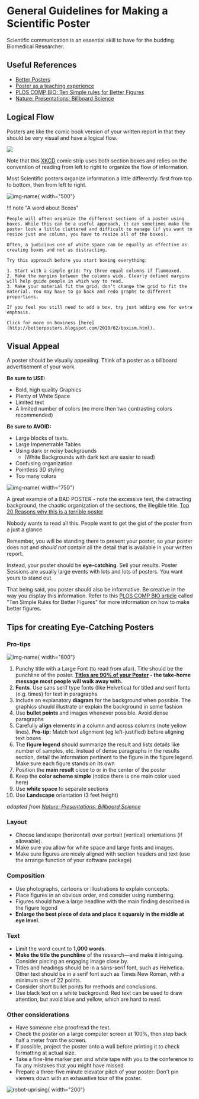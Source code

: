 # General Guidelines for Making a Scientific Poster

Scientific communication is an essential skill to have for the budding Biomedical Researcher.

## Useful References

- [Better Posters](http://betterposters.blogspot.com/)
- [Poster as a teaching experience](https://www.science.org/doi/10.1126/science.aab0014)
- [PLOS COMP BIO: Ten Simple rules for Better Figures](https://journals.plos.org/ploscompbiol/article?id=10.1371/journal.pcbi.1003833)
- [Nature: Presentations: Billboard Science](https://www.nature.com/articles/nj7387-113a)

## Logical Flow

Posters are like the comic book version of your written report in that they should be very visual and have a logical flow. 

![][i_scientist]

[i_scientist]: https://imgs.xkcd.com/comics/correlation.png

Note that this [XKCD](https://xkcd.com) comic strip uses both section boxes and relies on the convention of reading from left to right to organize the flow of information.

Most Scientific posters organize information a little differently: first from top to bottom, then from left to right.

![img-name](images/Poster_Example_layout.jpeg){ width="500"}

!!! note "A word about Boxes"

    People will often organize the different sections of a poster using boxes. While this can be a useful approach, it can sometimes make the poster look a little cluttered and difficult to manage (if you want to resize just one column, you have to resize all of the boxes).
    
    Often, a judicious use of white space can be equally as effective as creating boxes and not as distracting.

    Try this approach before you start boxing everything:

    1. Start with a simple grid: Try three equal columns if flummoxed.
    2. Make the margins between the columns wide. Clearly defined margins will help guide people in which way to read.
    3. Make your material fit the grid; don’t change the grid to fit the material. You may have to go back and redo graphs to different proportions.

    If you feel you still need to add a box, try just adding one for extra emphasis.

    Click for more on boxiness [here](http://betterposters.blogspot.com/2010/02/boxism.html).

## Visual Appeal

A poster should be visually appealing. Think of a poster as a billboard advertisement of your work.

**Be sure to USE:**

- Bold, high quality Graphics
- Plenty of White Space
- Limited text
- A limited number of colors (no more then two contrasting colors recommended)

**Be sure to AVOID:**

- Large blocks of texts.
- Large Impenetrable Tables
- Using dark or noisy backgrounds
  - (White Backgrounds with dark text are easier to read)
- Confusing organization
- Pointless 3D styling
- Too many colors

![img-name](images/bad-scientific-poster-example.jpg){ width="750"}

A great example of a BAD POSTER  - note the excessive text, the distracting background, the chaotic organization of the sections, the illegible title. [Top 20 Reasons why this is a terrible poster](http://colinpurrington.com/2012/example-of-bad-scientific-poster/) 

Nobody wants to read all this. People want to get the gist of the poster from a just a glance

Remember, you will be standing there to present your poster, so your poster does not and *should not* contain all the detail that is available in your written report.

Instead, your poster should be **eye-catching**. Sell your results. Poster Sessions are usually large events with lots and lots of posters. You want yours to stand out.

That being said, you poster should also be informative. Be creative in the way you display this information. Refer to this [PLOS COMP BIO article](https://journals.plos.org/ploscompbiol/article?id=10.1371/journal.pcbi.1003833) called "Ten Simple Rules for Better Figures" for more information on how to make better figures.

## Tips for creating Eye-Catching Posters

### Pro-tips

![img-name](images/Poster-Example-kick-ass.jpeg){ width="800"}

1. Punchy title with a Large Font (to read from afar). Title should be the punchline of the poster. **[Titles are 90% of your Poster](https://betterposters.blogspot.com/2014/07/your-title-is-90-of-your-poster.html) - the take-home message most people will walk away with.**
2. **Fonts**. Use sans serif type fonts (like Helvetica) for titled and serif fonts (e.g. times)  for text in paragraphs
3. Include an explanatory **diagram** for the background when possible. The graphics should illustrate or explain the background in some fashion
4. Use **bullet points** and images whenever possible. Avoid dense paragraphs
5. Carefully **align** elements in a column and across columns (note yellow lines). **Pro-tip:** Match text alignment (eg left-justified) before aligning text boxes
6. The **figure legend** should summarize the result and lists details like number of samples, etc. Instead of dense paragraphs in the results section, detail the information pertinent to the figure in the figure legend.  Make sure each figure stands on its own
7. Position the **main result** close to or in the center of the poster
8. Keep the **color scheme simple** (notice there is one main color used here)
9. Use **white space** to separate sections
10. Use **Landscape** orientation (3 feet height)

*adapted from [Nature: Presentations: Billboard Science](https://www.nature.com/articles/nj7387-113a)*

### Layout

- Choose landscape (horizontal) over portrait (vertical) orientations (if allowable).
- Make sure you allow for white space and large fonts and images.
- Make sure figures are nicely aligned with section headers and text (use the arrange function of your software package)

### Composition

- Use photographs, cartoons or illustrations to explain concepts.
- Place figures in an obvious order, and consider using numbering. 
- Figures should have a large headline with the main finding described in the figure legend
- **Enlarge the best piece of data and place it squarely in the middle at eye level**.

### Text

- Limit the word count to **1,000 words**.
- **Make the title the punchline** of the research—and make it intriguing. Consider placing an engaging image close by.
- Titles and headings should be in a sans-serif font, such as Helvetica. Other text should be in a serif font such as Times New Roman, with a minimum size of 22 points.
- Consider short bullet points for methods and conclusions.
- Use black text on a white background. Red text can be used to draw attention, but avoid blue and yellow, which are hard to read.

### Other considerations

- Have someone else proofread the text.
- Check the poster on a large computer screen at 100%, then step back half a meter from the screen.
- If possible, project the poster onto a wall before printing it to check formatting at actual size.
- Take a fine-line marker pen and white tape with you to the conference to fix any mistakes that you might have missed.
- Prepare a three-five minute elevator pitch of your poster: Don't pin viewers down with an exhaustive tour of the poster.

![robot-uprising](https://imgs.xkcd.com/comics/machine_learning_captcha.png){ width="200"}
